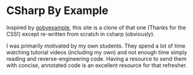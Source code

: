 # CSharp By Example
Inspired by [gobyexample](https://gobyexample.com/), this site is a clone of that one (Thanks for the CSS!) except re-written from scratch in csharp (obviously).

I was primarily motivated by my own students. They spend a lot of time watching tutorial videos (including my own) and not enough time simply reading and reverse-engineering code. Having a resource to send them with concise, annotated code is an excellent resource for that refresher.
